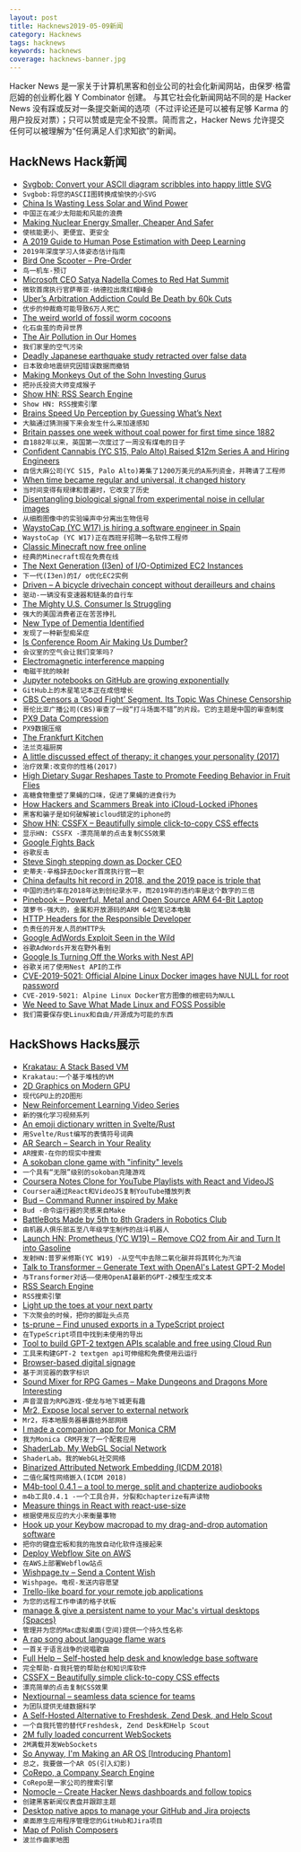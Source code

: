 ```yaml
---
layout: post
title: Hacknews2019-05-09新闻
category: Hacknews
tags: hacknews
keywords: hacknews
coverage: hacknews-banner.jpg
---
```


Hacker News 是一家关于计算机黑客和创业公司的社会化新闻网站，由保罗·格雷厄姆的创业孵化器 Y Combinator 创建。
与其它社会化新闻网站不同的是 Hacker News 没有踩或反对一条提交新闻的选项（不过评论还是可以被有足够 Karma 的用户投反对票）；只可以赞或是完全不投票。简而言之，Hacker News 允许提交任何可以被理解为“任何满足人们求知欲”的新闻。

## HackNews Hack新闻


- [Svgbob: Convert your ASCII diagram scribbles into happy little SVG](https://github.com/ivanceras/svgbob)
- `Svgbob:将您的ASCII图转换成愉快的小SVG`
- [China Is Wasting Less Solar and Wind Power](http://www.sixthtone.com/news/1003939/china-is-wasting-less-solar-and-wind-power)
- `中国正在减少太阳能和风能的浪费`
- [Making Nuclear Energy Smaller, Cheaper And Safer](https://www.npr.org/2019/05/08/720728055/this-company-says-the-future-of-nuclear-energy-is-smaller-cheaper-and-safer)
- `使核能更小、更便宜、更安全`
- [A 2019 Guide to Human Pose Estimation with Deep Learning](https://blog.nanonets.com/human-pose-estimation-2d-guide/)
- `2019年深度学习人体姿态估计指南`
- [Bird One Scooter – Pre-Order](https://shop.bird.co/pdp.html)
- `鸟一机车-预订`
- [Microsoft CEO Satya Nadella Comes to Red Hat Summit](https://www.zdnet.com/article/microsoft-ceo-satya-nadella-comes-to-red-hat-summit/)
- `微软首席执行官萨蒂亚·纳德拉出席红帽峰会`
- [Uber’s Arbitration Addiction Could Be Death by 60k Cuts](https://www.bloomberg.com/news/articles/2019-05-08/uber-s-arbitration-addiction-could-be-death-by-60-000-cuts)
- `优步的仲裁瘾可能导致6万人死亡`
- [The weird world of fossil worm cocoons](http://nrm.diva-portal.org/smash/record.jsf?pid=diva2:1047133)
- `化石虫茧的奇异世界`
- [The Air Pollution in Our Homes](https://www.newyorker.com/magazine/2019/04/08/the-hidden-air-pollution-in-our-homes)
- `我们家里的空气污染`
- [Deadly Japanese earthquake study retracted over false data](https://www.nature.com/articles/d41586-019-01466-2)
- `日本致命地震研究因错误数据而撤销`
- [Making Monkeys Out of the Sohn Investing Gurus](https://www.wsj.com/articles/making-monkeys-out-of-the-sohn-investing-gurus-11557115260)
- `把孙氏投资大师变成猴子`
- [Show HN: RSS Search Engine](https://search.feedi.me)
- `Show HN: RSS搜索引擎`
- [Brains Speed Up Perception by Guessing What’s Next](https://www.quantamagazine.org/brains-speed-up-perception-by-guessing-whats-next-20190502/)
- `大脑通过猜测接下来会发生什么来加速感知`
- [Britain passes one week without coal power for first time since 1882](https://www.theguardian.com/environment/2019/may/08/britain-passes-1-week-without-coal-power-for-first-time-since-1882)
- `自1882年以来，英国第一次度过了一周没有煤电的日子`
- [Confident Cannabis (YC S15, Palo Alto) Raised $12m Series A and Hiring Engineers](https://confidentcannabis.com/jobs/)
- `自信大麻公司(YC S15, Palo Alto)筹集了1200万美元的A系列资金，并聘请了工程师`
- [When time became regular and universal, it changed history](https://aeon.co/essays/when-time-became-regular-and-universal-it-changed-history)
- `当时间变得有规律和普遍时，它改变了历史`
- [Disentangling biological signal from experimental noise in cellular images](https://www.rxrx.ai/)
- `从细胞图像中的实验噪声中分离出生物信号`
- [WaystoCap (YC W17) is hiring a software engineer in Spain](https://careers.waystocap.com/p/241e1e020838-full-stack-software-engineer)
- `WaystoCap (YC W17)正在西班牙招聘一名软件工程师`
- [Classic Minecraft now free online](https://classic.minecraft.net/)
- `经典的Minecraft现在免费在线`
- [The Next Generation (I3en) of I/O-Optimized EC2 Instances](https://aws.amazon.com/blogs/aws/new-the-next-generation-i3en-of-i-o-optimized-ec2-instances/)
- `下一代(I3en)的I/ o优化EC2实例`
- [Driven – A bicycle drivechain concept without derailleurs and chains](https://www.ceramicspeed.com/en/driven/)
- `驱动-一辆没有变速器和链条的自行车`
- [The Mighty U.S. Consumer Is Struggling](https://www.bloomberg.com/opinion/articles/2019-05-08/the-mighty-u-s-consumer-is-struggling)
- `强大的美国消费者正在苦苦挣扎`
- [New Type of Dementia Identified](https://www.nhs.uk/news/neurology/new-type-dementia-identified/)
- `发现了一种新型痴呆症`
- [Is Conference Room Air Making Us Dumber?](https://www.nytimes.com/2019/05/06/health/conference-room-air.html)
- `会议室的空气会让我们变笨吗?`
- [Electromagnetic interference mapping](http://charleslabs.fr/en/project-Electromagnetic&#43;interference&#43;mapping)
- `电磁干扰的映射`
- [Jupyter notebooks on GitHub are growing exponentially](https://kyso.io/KyleOS/nbestimate)
- `GitHub上的木星笔记本正在成倍增长`
- [CBS Censors a ‘Good Fight’ Segment. Its Topic Was Chinese Censorship](https://www.nytimes.com/2019/05/07/arts/television/cbs-good-fight-chinese-censorship.html)
- `哥伦比亚广播公司(CBS)审查了一段“打斗场面不错”的片段。它的主题是中国的审查制度`
- [PX9 Data Compression](https://www.lexaloffle.com/bbs/?tid=34058)
- `PX9数据压缩`
- [The Frankfurt Kitchen](https://www.citylab.com/design/2019/05/modern-kitchen-history-design-ideas-domestic-architecture/586345/)
- `法兰克福厨房`
- [A little discussed effect of therapy: it changes your personality (2017)](https://digest.bps.org.uk/2017/01/19/a-little-discussed-effect-of-therapy-it-changes-your-personality/)
- `治疗效果:改变你的性格(2017)`
- [High Dietary Sugar Reshapes Taste to Promote Feeding Behavior in Fruit Flies](https://www.cell.com/cell-reports/fulltext/S2211-1247(19)30492-9)
- `高糖食物重塑了果蝇的口味，促进了果蝇的进食行为`
- [How Hackers and Scammers Break into iCloud-Locked iPhones](https://www.vice.com/en_us/article/8xyq8v/how-to-unlock-icloud-stolen-iphone)
- `黑客和骗子是如何破解被icloud锁定的iphone的`
- [Show HN: CSSFX – Beautifully simple click-to-copy CSS effects](https://cssfx.dev/)
- `显示HN: CSSFX -漂亮简单的点击复制CSS效果`
- [Google Fights Back](https://stratechery.com/2019/google-fights-back/)
- `谷歌反击`
- [Steve Singh stepping down as Docker CEO](https://techcrunch.com/2019/05/08/steve-singh-stepping-down-as-docker-ceo/)
- `史蒂夫·辛格辞去Docker首席执行官一职`
- [China defaults hit record in 2018, and the 2019 pace is triple that](https://www.bloomberg.com/news/articles/2019-05-07/china-defaults-hit-record-in-2018-the-2019-pace-is-triple-that)
- `中国的违约率在2018年达到创纪录水平，而2019年的违约率是这个数字的三倍`
- [Pinebook – Powerful, Metal and Open Source ARM 64-Bit Laptop](https://www.pine64.org/pinebook-pro/)
- `菠萝书-强大的，金属和开放源码的ARM 64位笔记本电脑`
- [HTTP Headers for the Responsible Developer](https://www.twilio.com/blog/a-http-headers-for-the-responsible-developer)
- `负责任的开发人员的HTTP头`
- [Google AdWords Exploit Seen in the Wild](https://wp.josh.com/2019/05/06/breaking-news-google-adwords-exploit-seen-in-the-wild-yikes/)
- `谷歌AdWords开发在野外看到`
- [Google Is Turning Off the Works with Nest API](https://nest.com/whats-happening/)
- `谷歌关闭了使用Nest API的工作`
- [CVE-2019-5021: Official Alpine Linux Docker images have NULL for root password](https://cve.mitre.org/cgi-bin/cvename.cgi?name=CVE-2019-5021)
- `CVE-2019-5021: Alpine Linux Docker官方图像的根密码为NULL`
- [We Need to Save What Made Linux and FOSS Possible](https://www.linuxjournal.com/content/we-need-save-what-made-linux-and-foss-possible)
- `我们需要保存使Linux和自由/开源成为可能的东西`


## HackShows Hacks展示

- [ Krakatau: A Stack Based VM](https://github.com/egranata/krakatau)
- `Krakatau:一个基于堆栈的VM`
- [ 2D Graphics on Modern GPU](https://raphlinus.github.io/rust/graphics/gpu/2019/05/08/modern-2d.html)
- `现代GPU上的2D图形`
- [ New Reinforcement Learning Video Series](https://www.youtube.com/watch?v=gTNNXi9ApVU)
- `新的强化学习视频系列`
- [ An emoji dictionary written in Svelte/Rust](https://emoji-dict.bryce.io/)
- `用Svelte/Rust编写的表情符号词典`
- [ AR Search – Search in Your Reality](https://www.producthunt.com/posts/ar-search)
- `AR搜索-在你的现实中搜索`
- [ A sokoban clone game with &#34;infinity&#34; levels](https://victorribeiro.com/sokoban/)
- `一个具有“无限”级别的sokoban克隆游戏`
- [ Coursera Notes Clone for YouTube Playlists with React and VideoJS](https://react-coursebuilder.netlify.com)
- `Coursera通过React和VideoJS复制YouTube播放列表`
- [ Bud – Command Runner inspired by Make](https://github.com/dohsimpson/bud)
- `Bud -命令运行器的灵感来自Make`
- [ BattleBots Made by 5th to 8th Graders in Robotics Club](https://create.arduino.cc/projecthub/codedigs/build-a-battlebot-controlled-with-a-ps2-controller-fbc033)
- `由机器人俱乐部五至八年级学生制作的战斗机器人`
- [Launch HN: Prometheus (YC W19) – Remove CO2 from Air and Turn It into Gasoline](https://news.ycombinator.com/item?id=19842240)
- `发射HN:普罗米修斯(YC W19) -从空气中去除二氧化碳并将其转化为汽油`
- [ Talk to Transformer – Generate Text with OpenAI&#39;s Latest GPT-2 Model](https://talktotransformer.com/)
- `与Transformer对话——使用OpenAI最新的GPT-2模型生成文本`
- [ RSS Search Engine](https://search.feedi.me)
- `RSS搜索引擎`
- [ Light up the toes at your next party](http://toeglo.com)
- `下次聚会的时候，把你的脚趾头点亮`
- [ ts-prune – Find unused exports in a TypeScript project](https://github.com/nadeesha/ts-prune)
- `在TypeScript项目中找到未使用的导出`
- [ Tool to build GPT-2 textgen APIs scalable and free using Cloud Run](https://github.com/minimaxir/gpt-2-cloud-run)
- `工具来构建GPT-2 textgen api可伸缩和免费使用云运行`
- [ Browser-based digital signage](https://snapsign.io/)
- `基于浏览器的数字标识`
- [ Sound Mixer for RPG Games – Make Dungeons and Dragons More Interesting](https://battlebards.com)
- `声音混音为RPG游戏-使龙与地下城更有趣`
- [ Mr2, Expose local server to external network](https://github.com/txthinking/mr2)
- `Mr2，将本地服务器暴露给外部网络`
- [ I made a companion app for Monica CRM](https://news.ycombinator.com/item?id=19837402)
- `我为Monica CRM开发了一个配套应用`
- [ ShaderLab. My WebGL Social Network](https://shaderlab.mgz.me/)
- `ShaderLab。我的WebGL社交网络`
- [ Binarized Attributed Network Embedding (ICDM 2018)](https://github.com/benedekrozemberczki/BANE)
- `二值化属性网络嵌入(ICDM 2018)`
- [ M4b-tool 0.4.1 – a tool to merge, split and chapterize audiobooks](https://github.com/sandreas/m4b-tool)
- `m4b工具0.4.1 -一个工具合并，分裂和chapterize有声读物`
- [ Measure things in React with react-use-size](https://github.com/thomasthiebaud/react-use-size)
- `根据使用反应的大小来衡量事物`
- [ Hook up your Keybow macropad to my drag-and-drop automation software](https://numpadsuperpowers.com/blog-posts/pimoroni-keybow-control-numpad-superpowers.html)
- `把你的键盘宏板和我的拖放自动化软件连接起来`
- [ Deploy Webflow Site on AWS](https://www.crumpledpapr.com/post/hosting-webflow-site-on-aws-s3-cloudfront-route53-low-cost-and-high-availability)
- `在AWS上部署Webflow站点`
- [ Wishpage.tv – Send a Content Wish](https://wishpage.tv/)
- `Wishpage。电视-发送内容愿望`
- [ Trello-like board for your remote job applications](https://remotehub.io/remote-jobs-board)
- `为您的远程工作申请的格子状板`
- [ manage &amp; give a persistent name to your Mac&#39;s virtual desktops (Spaces)](https://currentkey.com/)
- `管理并为您的Mac虚拟桌面(空间)提供一个持久性名称`
- [ A rap song about language flame wars](https://news.ycombinator.com/item?id=19859544)
- `一首关于语言战争的说唱歌曲`
- [ Full Help – Self-hosted help desk and knowledge base software](https://www.fullhelp.com/en?ref=hacker-news)
- `完全帮助-自我托管的帮助台和知识库软件`
- [ CSSFX – Beautifully simple click-to-copy CSS effects](https://cssfx.dev/)
- `漂亮简单的点击复制CSS效果`
- [ Nextjournal – seamless data science for teams](https://nextjournal.com)
- `为团队提供无缝数据科学`
- [ A Self-Hosted Alternative to Freshdesk, Zend Desk, and Help Scout](https://www.fullhelp.com/en?ref=show-hn)
- `一个自我托管的替代Freshdesk, Zend Desk和Help Scout`
- [ 2M fully loaded concurrent WebSockets](https://oatpp.io/benchmark/websocket/2-million/)
- `2M满载并发WebSockets`
- [ So Anyway, I&#39;m Making an AR OS [Introducing Phantom]](https://www.youtube.com/watch?v=SRmVH2_rPpY)
- `总之，我要做一个AR OS(引入幻影)`
- [ CoRepo, a Company Search Engine](http://corepo.org/)
- `CoRepo是一家公司的搜索引擎`
- [ Nomocle – Create Hacker News dashboards and follow topics](https://nomocle.com/)
- `创建黑客新闻仪表盘并跟踪主题`
- [ Desktop native apps to manage your GitHub and Jira projects](https://anaxi.com)
- `桌面原生应用程序管理您的GitHub和Jira项目`
- [ Map of Polish Composers](http://mapofcomposers.pl/en/)
- `波兰作曲家地图`


